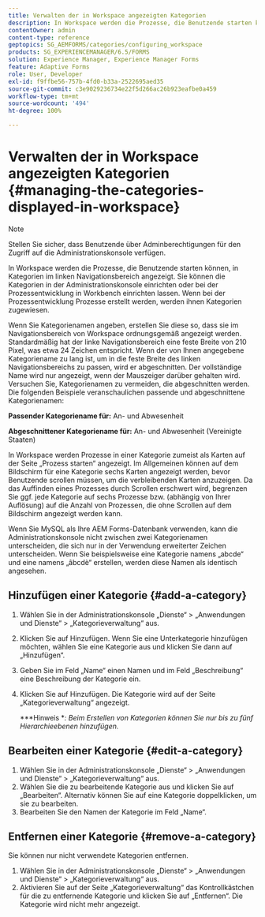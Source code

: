 ```yaml
---
title: Verwalten der in Workspace angezeigten Kategorien
description: In Workspace werden die Prozesse, die Benutzende starten können, in Kategorien im linken Navigationsbereich angezeigt. Erfahren Sie, wie Sie diese in Workspace angezeigten Kategorien verwalten können.
contentOwner: admin
content-type: reference
geptopics: SG_AEMFORMS/categories/configuring_workspace
products: SG_EXPERIENCEMANAGER/6.5/FORMS
solution: Experience Manager, Experience Manager Forms
feature: Adaptive Forms
role: User, Developer
exl-id: f9ffbe56-757b-4fd0-b33a-2522695aed35
source-git-commit: c3e9029236734e22f5d266ac26b923eafbe0a459
workflow-type: tm+mt
source-wordcount: '494'
ht-degree: 100%

---
```


# Verwalten der in Workspace angezeigten Kategorien {#managing-the-categories-displayed-in-workspace}

>[!NOTE]
> 
> Stellen Sie sicher, dass Benutzende über Adminberechtigungen für den Zugriff auf die Administrationskonsole verfügen.

In Workspace werden die Prozesse, die Benutzende starten können, in Kategorien im linken Navigationsbereich angezeigt. Sie können die Kategorien in der Administrationskonsole einrichten oder bei der Prozessentwicklung in Workbench einrichten lassen. Wenn bei der Prozessentwicklung Prozesse erstellt werden, werden ihnen Kategorien zugewiesen.

Wenn Sie Kategorienamen angeben, erstellen Sie diese so, dass sie im Navigationsbereich von Workspace ordnungsgemäß angezeigt werden. Standardmäßig hat der linke Navigationsbereich eine feste Breite von 210 Pixel, was etwa 24 Zeichen entspricht. Wenn der von Ihnen angegebene Kategoriename zu lang ist, um in die feste Breite des linken Navigationsbereichs zu passen, wird er abgeschnitten. Der vollständige Name wird nur angezeigt, wenn der Mauszeiger darüber gehalten wird. Versuchen Sie, Kategorienamen zu vermeiden, die abgeschnitten werden. Die folgenden Beispiele veranschaulichen passende und abgeschnittene Kategorienamen:

**Passender Kategoriename für:** An- und Abwesenheit

**Abgeschnittener Kategoriename für:** An- und Abwesenheit (Vereinigte Staaten)

In Workspace werden Prozesse in einer Kategorie zumeist als Karten auf der Seite „Prozess starten“ angezeigt. Im Allgemeinen können auf dem Bildschirm für eine Kategorie sechs Karten angezeigt werden, bevor Benutzende scrollen müssen, um die verbleibenden Karten anzuzeigen. Da das Auffinden eines Prozesses durch Scrollen erschwert wird, begrenzen Sie ggf. jede Kategorie auf sechs Prozesse bzw. (abhängig von Ihrer Auflösung) auf die Anzahl von Prozessen, die ohne Scrollen auf dem Bildschirm angezeigt werden kann.

Wenn Sie MySQL als Ihre AEM Forms-Datenbank verwenden, kann die Administrationskonsole nicht zwischen zwei Kategorienamen unterscheiden, die sich nur in der Verwendung erweiterter Zeichen unterscheiden. Wenn Sie beispielsweise eine Kategorie namens „abcde“ und eine namens „âbcdè“ erstellen, werden diese Namen als identisch angesehen.

## Hinzufügen einer Kategorie {#add-a-category}

1. Wählen Sie in der Administrationskonsole „Dienste“ > „Anwendungen und Dienste“ > „Kategorieverwaltung“ aus.
1. Klicken Sie auf Hinzufügen. Wenn Sie eine Unterkategorie hinzufügen möchten, wählen Sie eine Kategorie aus und klicken Sie dann auf „Hinzufügen“.
1. Geben Sie im Feld „Name“ einen Namen und im Feld „Beschreibung“ eine Beschreibung der Kategorie ein.
1. Klicken Sie auf Hinzufügen. Die Kategorie wird auf der Seite „Kategorieverwaltung“ angezeigt.

   ***Hinweis **: Beim Erstellen von Kategorien können Sie nur bis zu fünf Hierarchieebenen hinzufügen.*

## Bearbeiten einer Kategorie {#edit-a-category}

1. Wählen Sie in der Administrationskonsole „Dienste“ > „Anwendungen und Dienste“ > „Kategorieverwaltung“ aus.
1. Wählen Sie die zu bearbeitende Kategorie aus und klicken Sie auf „Bearbeiten“. Alternativ können Sie auf eine Kategorie doppelklicken, um sie zu bearbeiten.
1. Bearbeiten Sie den Namen der Kategorie im Feld „Name“.

## Entfernen einer Kategorie {#remove-a-category}

Sie können nur nicht verwendete Kategorien entfernen.

1. Wählen Sie in der Administrationskonsole „Dienste“ > „Anwendungen und Dienste“ > „Kategorieverwaltung“ aus.
1. Aktivieren Sie auf der Seite „Kategorieverwaltung“ das Kontrollkästchen für die zu entfernende Kategorie und klicken Sie auf „Entfernen“. Die Kategorie wird nicht mehr angezeigt.

